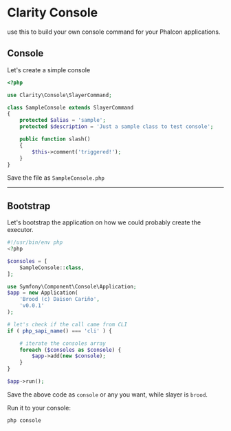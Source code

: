 # Clarity Console

use this to build your own console command for your Phalcon applications.

## Console

Let's create a simple console

```php
<?php

use Clarity\Console\SlayerCommand;

class SampleConsole extends SlayerCommand
{
    protected $alias = 'sample';
    protected $description = 'Just a sample class to test console';

    public function slash()
    {
        $this->comment('triggered!');
    }
}
```

Save the file as ``SampleConsole.php``


---


## Bootstrap

Let's bootstrap the application on how we could probably create the executor.

```php
#!/usr/bin/env php
<?php

$consoles = [
    SampleConsole::class,
];

use Symfony\Component\Console\Application;
$app = new Application(
    'Brood (c) Daison Cariño',
    'v0.0.1'
);

# let's check if the call came from CLI
if ( php_sapi_name() === 'cli' ) {

    # iterate the consoles array
    foreach ($consoles as $console) {
        $app->add(new $console);
    }
}

$app->run();
```

Save the above code as ``console`` or any you want, while slayer is ``brood``.

Run it to your console:
```shell
php console
```
